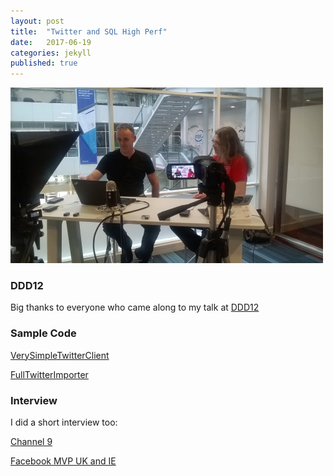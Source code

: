 ```yaml
---
layout: post
title:  "Twitter and SQL High Perf"
date:   2017-06-19
categories: jekyll
published: true 
---
```

![Interview](/assets/interview2_500.jpg)

### DDD12
Big thanks to everyone who came along to my talk at  [DDD12](http://www.developerdeveloperdeveloper.com/Schedule)

### Sample Code
[VerySimpleTwitterClient](https://github.com/djhmateer/VerySimpleTwitterClient)

[FullTwitterImporter](https://github.com/djhmateer/TwitterFullImporter)

### Interview
I did a short interview too:

[Channel 9](https://channel9.msdn.com/events/DDD/DDD12-Developer-Day-2017/Streaming-Large-Volumes-of-Data-into-SQL)

[Facebook MVP UK and IE](https://www.facebook.com/mvpsukandie/)



